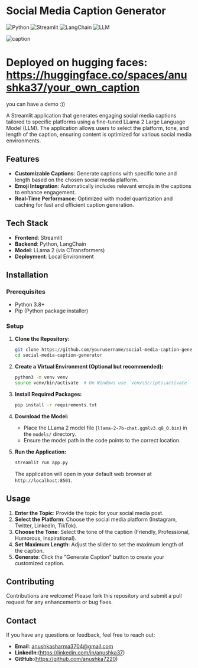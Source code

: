 # Social Media Caption Generator

![Python](https://img.shields.io/badge/Python-3.8%2B-blue)
![Streamlit](https://img.shields.io/badge/Streamlit-1.0%2B-brightgreen)
![LangChain](https://img.shields.io/badge/LangChain-0.0.12-yellow)
![LLM](https://img.shields.io/badge/LLM-LLama_2-orange)

![caption](https://github.com/user-attachments/assets/e131f476-3b8b-4054-be23-7a242c3af886)

# Deployed on hugging faces: https://huggingface.co/spaces/anushka37/your_own_caption
you can have a demo :))


A Streamlit application that generates engaging social media captions tailored to specific platforms using a fine-tuned LLama 2 Large Language Model (LLM). The application allows users to select the platform, tone, and length of the caption, ensuring content is optimized for various social media environments.


## Features

- **Customizable Captions**: Generate captions with specific tone and length based on the chosen social media platform.
- **Emoji Integration**: Automatically includes relevant emojis in the captions to enhance engagement.
- **Real-Time Performance**: Optimized with model quantization and caching for fast and efficient caption generation.

## Tech Stack

- **Frontend**: Streamlit
- **Backend**: Python, LangChain
- **Model**: LLama 2 (via CTransformers)
- **Deployment**: Local Environment

## Installation

### Prerequisites

- Python 3.8+
- Pip (Python package installer)

### Setup

1. **Clone the Repository:**

   ```bash
   git clone https://github.com/yourusername/social-media-caption-generator.git
   cd social-media-caption-generator
   ```

2. **Create a Virtual Environment (Optional but recommended):**

   ```bash
   python3 -m venv venv
   source venv/bin/activate  # On Windows use `venv\Scripts\activate`
   ```

3. **Install Required Packages:**

   ```bash
   pip install -r requirements.txt
   ```

4. **Download the Model:**

   - Place the LLama 2 model file (`llama-2-7b-chat.ggmlv3.q8_0.bin`) in the `models/` directory.
   - Ensure the model path in the code points to the correct location.

5. **Run the Application:**

   ```bash
   streamlit run app.py
   ```

   The application will open in your default web browser at `http://localhost:8501`.

## Usage

1. **Enter the Topic**: Provide the topic for your social media post.
2. **Select the Platform**: Choose the social media platform (Instagram, Twitter, LinkedIn, TikTok).
3. **Choose the Tone**: Select the tone of the caption (Friendly, Professional, Humorous, Inspirational).
4. **Set Maximum Length**: Adjust the slider to set the maximum length of the caption.
5. **Generate**: Click the "Generate Caption" button to create your customized caption.

## Contributing

Contributions are welcome! Please fork this repository and submit a pull request for any enhancements or bug fixes.

## Contact

If you have any questions or feedback, feel free to reach out:

- **Email**: anushkasharma3704@gmail.com
- **LinkedIn**:(https://linkedin.com/in/anushka37)
- **GitHub**:(https://github.com/anushka7220)



